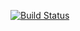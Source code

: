[![Build Status](https://travis-ci.org/mystor/myst.svg?branch=master)](https://travis-ci.org/mystor/myst)

